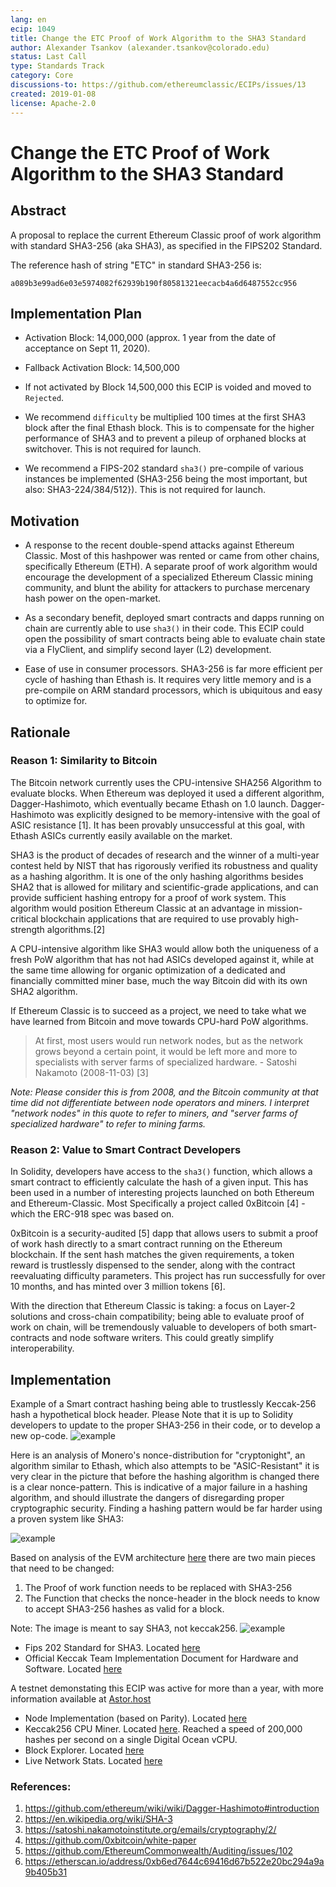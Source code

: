 ```yaml
---
lang: en
ecip: 1049
title: Change the ETC Proof of Work Algorithm to the SHA3 Standard
author: Alexander Tsankov (alexander.tsankov@colorado.edu)
status: Last Call
type: Standards Track
category: Core
discussions-to: https://github.com/ethereumclassic/ECIPs/issues/13
created: 2019-01-08
license: Apache-2.0
---
```

# Change the ETC Proof of Work Algorithm to the SHA3 Standard

## Abstract
A proposal to replace the current Ethereum Classic proof of work algorithm with standard SHA3-256 (aka SHA3), as specified in the FIPS202 Standard.

The reference hash of string "ETC" in standard SHA3-256 is:

 `a089b3e99ad6e03e5974082f62939b190f80581321eecacb4a6d6487552cc956`
 
## Implementation Plan

* Activation Block: 14,000,000 (approx. 1 year from the date of acceptance on Sept 11, 2020). 
* Fallback Activation Block: 14,500,000
* If not activated by Block 14,500,000 this ECIP is voided and moved to `Rejected`. 

* We recommend `difficulty` be multiplied 100 times at the first SHA3 block after the final Ethash block. This is to compensate for the higher performance of SHA3 and to prevent a pileup of orphaned blocks at switchover. This is not required for launch.
* We recommend a FIPS-202 standard `sha3()` pre-compile of various instances be implemented (SHA3-256 being the most important, but also: SHA3-224/384/512}). This is not required for launch.

## Motivation

* A response to the recent double-spend attacks against Ethereum Classic. Most of this hashpower was rented or came from other chains, specifically Ethereum (ETH). A separate proof of work algorithm would encourage the development of a specialized Ethereum Classic mining community, and blunt the ability for attackers to purchase mercenary hash power on the open-market. 

* As a secondary benefit, deployed smart contracts and dapps running on chain are currently able to use `sha3()` in their code. This ECIP could open the possibility of smart contracts being able to evaluate chain state via a FlyClient, and simplify second layer (L2) development. 

* Ease of use in consumer processors. SHA3-256 is far more efficient per cycle of hashing than Ethash is. It requires very little memory and is a pre-compile on ARM standard processors, which is ubiquitous and easy to optimize for. 

## Rationale

### Reason 1: Similarity to Bitcoin
The Bitcoin network currently uses the CPU-intensive SHA256 Algorithm to evaluate blocks. When Ethereum was deployed it used a different algorithm, Dagger-Hashimoto, which eventually became Ethash on 1.0 launch. Dagger-Hashimoto was explicitly designed to be memory-intensive with the goal of ASIC resistance [1]. It has been provably unsuccessful at this goal, with Ethash ASICs currently easily available on the market.

SHA3 is the product of decades of research and the winner of a multi-year contest held by NIST that has rigorously verified its robustness and quality as a hashing algorithm. It is one of the only hashing algorithms besides SHA2 that is allowed for military and scientific-grade applications, and can provide sufficient hashing entropy for a proof of work system. This algorithm would position Ethereum Classic at an advantage in mission-critical blockchain applications that are required to use provably high-strength algorithms.[2]

A CPU-intensive algorithm like SHA3 would allow both the uniqueness of a fresh PoW algorithm that has not had ASICs developed against it, while at the same time allowing for organic optimization of a dedicated and financially committed miner base, much the way Bitcoin did with its own SHA2 algorithm.

If Ethereum Classic is to succeed as a project, we need to take what we have learned from Bitcoin and move towards CPU-hard PoW algorithms.

> At first, most users would run network nodes, but as the network grows beyond a certain point, it would be left more and more to specialists with server farms of specialized hardware. - Satoshi Nakamoto (2008-11-03) [3]

*Note: Please consider this is from 2008, and the Bitcoin community at that time did not differentiate between node operators and miners. I interpret "network nodes" in this quote to refer to miners, and "server farms of specialized hardware" to refer to mining farms.*


### Reason 2: Value to Smart Contract Developers
In Solidity, developers have access to the `sha3()` function, which allows a smart contract to efficiently calculate the hash of a given input. This has been used in a number of interesting projects launched on both Ethereum and Ethereum-Classic. Most Specifically a project called 0xBitcoin [4] - which the ERC-918 spec was based on.

0xBitcoin is a security-audited [5] dapp that allows users to submit a proof of work hash directly to a smart contract running on the Ethereum blockchain. If the sent hash matches the given requirements, a token reward is trustlessly dispensed to the sender, along with the contract reevaluating difficulty parameters. This project has run successfully for over 10 months, and has minted over 3 million tokens [6].

With the direction that Ethereum Classic is taking: a focus on Layer-2 solutions and cross-chain compatibility; being able to evaluate proof of work on chain, will be tremendously valuable to developers of both smart-contracts and node software writers. This could greatly simplify interoperability. 

## Implementation

Example of a Smart contract hashing being able to trustlessly Keccak-256 hash a hypothetical block header. Please Note that it is up to Solidity developers to update to the proper SHA3-256 in their code, or to develop a new op-code. 
![example](https://i.imgur.com/xh3WgCF.png)

Here is an analysis of Monero's nonce-distribution for "cryptonight", an algorithm similar to Ethash, which also attempts to be "ASIC-Resistant" it is very clear in the picture that before the hashing algorithm is changed there is a clear nonce-pattern. This is indicative of a major failure in a hashing algorithm, and should illustrate the dangers of disregarding proper cryptographic security. Finding a hashing pattern would be far harder using a proven system like SHA3:

![example](https://i.imgur.com/vVdmzm9.jpg)

Based on analysis of the EVM architecture [here](https://cdn.discordapp.com/attachments/223675625334898688/534597157693685760/eth.jpg) there are two main pieces that need to be changed:

1. The Proof of work function needs to be replaced with SHA3-256
1. The Function that checks the nonce-header  in the block needs to know to accept SHA3-256 hashes as valid for a block.

Note: The image is meant to say SHA3, not keccak256.
![example](https://i.imgur.com/2hobqOL.png)

* Fips 202 Standard for SHA3. Located [here](https://nvlpubs.nist.gov/nistpubs/FIPS/NIST.FIPS.202.pdf)
* Official Keccak Team Implementation Document for Hardware and Software. Located [here](https://keccak.team/obsolete/Keccak-implementation-3.1.pdf)

A testnet demonstating this ECIP was active for more than a year, with more information available at [Astor.host](https://astor.host)

* Node Implementation (based on Parity). Located [here](https://github.com/antsankov/parity-ethereum/tree/sha3)
* Keccak256 CPU Miner. Located [here](https://github.com/antsankov/ethereum-cpu-miner). Reached a speed of 200,000 hashes per second on a single Digital Ocean vCPU. 
* Block Explorer. Located [here](https://explore.astor.host/)
* Live Network Stats. Located [here](https://stats.astor.host/)

### References: 

1. https://github.com/ethereum/wiki/wiki/Dagger-Hashimoto#introduction
1. https://en.wikipedia.org/wiki/SHA-3
1. https://satoshi.nakamotoinstitute.org/emails/cryptography/2/
1. https://github.com/0xbitcoin/white-paper
1. https://github.com/EthereumCommonwealth/Auditing/issues/102
1. https://etherscan.io/address/0xb6ed7644c69416d67b522e20bc294a9a9b405b31
